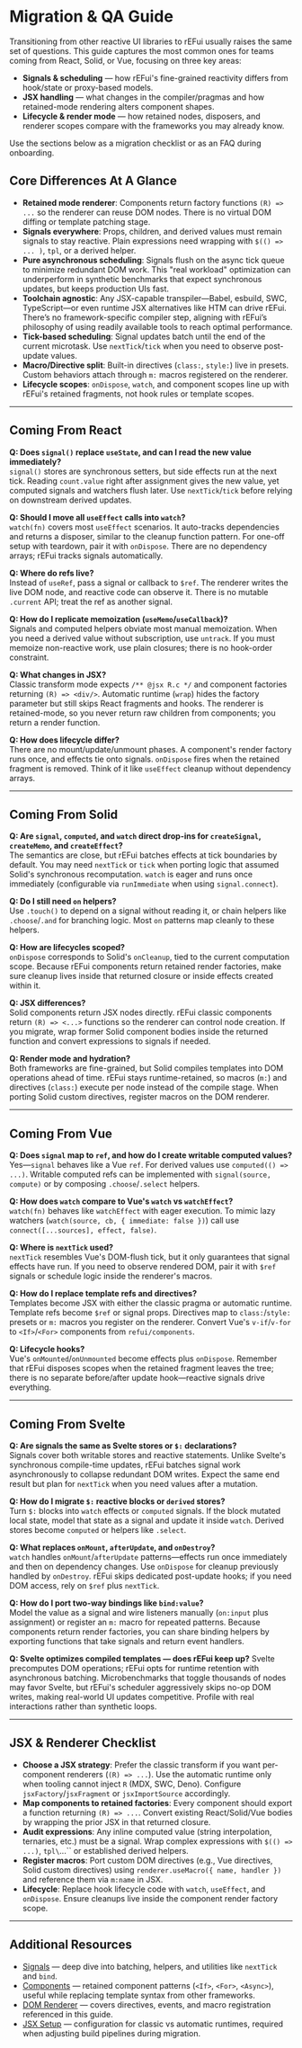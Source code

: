 # Migration & QA Guide

Transitioning from other reactive UI libraries to rEFui usually raises the same set of questions. This guide captures the most common ones for teams coming from React, Solid, or Vue, focusing on three key areas:

- **Signals & scheduling** — how rEFui's fine-grained reactivity differs from hook/state or proxy-based models.
- **JSX handling** — what changes in the compiler/pragmas and how retained-mode rendering alters component shapes.
- **Lifecycle & render mode** — how retained nodes, disposers, and renderer scopes compare with the frameworks you may already know.

Use the sections below as a migration checklist or as an FAQ during onboarding.

## Core Differences At A Glance

- **Retained mode renderer**: Components return factory functions `(R) => ...` so the renderer can reuse DOM nodes. There is no virtual DOM diffing or template patching stage.
- **Signals everywhere**: Props, children, and derived values must remain signals to stay reactive. Plain expressions need wrapping with `$(() => ... )`, `tpl`, or a derived helper.
- **Pure asynchronous scheduling**: Signals flush on the async tick queue to minimize redundant DOM work. This "real workload" optimization can underperform in synthetic benchmarks that expect synchronous updates, but keeps production UIs fast.
- **Toolchain agnostic**: Any JSX-capable transpiler—Babel, esbuild, SWC, TypeScript—or even runtime JSX alternatives like HTM can drive rEFui. There’s no framework-specific compiler step, aligning with rEFui’s philosophy of using readily available tools to reach optimal performance.
- **Tick-based scheduling**: Signal updates batch until the end of the current microtask. Use `nextTick`/`tick` when you need to observe post-update values.
- **Macro/Directive split**: Built-in directives (`class:`, `style:`) live in presets. Custom behaviors attach through `m:` macros registered on the renderer.
- **Lifecycle scopes**: `onDispose`, `watch`, and component scopes line up with rEFui's retained fragments, not hook rules or template scopes.

---

## Coming From React

**Q: Does `signal()` replace `useState`, and can I read the new value immediately?**  
`signal()` stores are synchronous setters, but side effects run at the next tick. Reading `count.value` right after assignment gives the new value, yet computed signals and watchers flush later. Use `nextTick`/`tick` before relying on downstream derived updates.

**Q: Should I move all `useEffect` calls into `watch`?**  
`watch(fn)` covers most `useEffect` scenarios. It auto-tracks dependencies and returns a disposer, similar to the cleanup function pattern. For one-off setup with teardown, pair it with `onDispose`. There are no dependency arrays; rEFui tracks signals automatically.

**Q: Where do refs live?**  
Instead of `useRef`, pass a signal or callback to `$ref`. The renderer writes the live DOM node, and reactive code can observe it. There is no mutable `.current` API; treat the ref as another signal.

**Q: How do I replicate memoization (`useMemo`/`useCallback`)?**  
Signals and computed helpers obviate most manual memoization. When you need a derived value without subscription, use `untrack`. If you must memoize non-reactive work, use plain closures; there is no hook-order constraint.

**Q: What changes in JSX?**  
Classic transform mode expects `/** @jsx R.c */` and component factories returning `(R) => <div/>`. Automatic runtime (`wrap`) hides the factory parameter but still skips React fragments and hooks. The renderer is retained-mode, so you never return raw children from components; you return a render function.

**Q: How does lifecycle differ?**  
There are no mount/update/unmount phases. A component's render factory runs once, and effects tie onto signals. `onDispose` fires when the retained fragment is removed. Think of it like `useEffect` cleanup without dependency arrays.

---

## Coming From Solid

**Q: Are `signal`, `computed`, and `watch` direct drop-ins for `createSignal`, `createMemo`, and `createEffect`?**  
The semantics are close, but rEFui batches effects at tick boundaries by default. You may need `nextTick` or `tick` when porting logic that assumed Solid's synchronous recomputation. `watch` is eager and runs once immediately (configurable via `runImmediate` when using `signal.connect`).

**Q: Do I still need `on` helpers?**  
Use `.touch()` to depend on a signal without reading it, or chain helpers like `.choose`/`.and` for branching logic. Most `on` patterns map cleanly to these helpers.

**Q: How are lifecycles scoped?**  
`onDispose` corresponds to Solid's `onCleanup`, tied to the current computation scope. Because rEFui components return retained render factories, make sure cleanup lives inside that returned closure or inside effects created within it.

**Q: JSX differences?**  
Solid components return JSX nodes directly. rEFui classic components return `(R) => <...>` functions so the renderer can control node creation. If you migrate, wrap former Solid component bodies inside the returned function and convert expressions to signals if needed.

**Q: Render mode and hydration?**  
Both frameworks are fine-grained, but Solid compiles templates into DOM operations ahead of time. rEFui stays runtime-retained, so macros (`m:`) and directives (`class:`) execute per node instead of the compile stage. When porting Solid custom directives, register macros on the DOM renderer.

---

## Coming From Vue

**Q: Does `signal` map to `ref`, and how do I create writable computed values?**  
Yes—`signal` behaves like a Vue `ref`. For derived values use `computed(() => ...)`. Writable computed refs can be implemented with `signal(source, compute)` or by composing `.choose`/`.select` helpers.

**Q: How does `watch` compare to Vue's `watch` vs `watchEffect`?**  
`watch(fn)` behaves like `watchEffect` with eager execution. To mimic lazy watchers (`watch(source, cb, { immediate: false })`) call use `connect([...sources], effect, false)`.

**Q: Where is `nextTick` used?**  
`nextTick` resembles Vue's DOM-flush tick, but it only guarantees that signal effects have run. If you need to observe rendered DOM, pair it with `$ref` signals or schedule logic inside the renderer's macros.

**Q: How do I replace template refs and directives?**  
Templates become JSX with either the classic pragma or automatic runtime. Template refs become `$ref` or signal props. Directives map to `class:`/`style:` presets or `m:` macros you register on the renderer. Convert Vue's `v-if`/`v-for` to `<If>`/`<For>` components from `refui/components`.

**Q: Lifecycle hooks?**  
Vue's `onMounted`/`onUnmounted` become effects plus `onDispose`. Remember that rEFui disposes scopes when the retained fragment leaves the tree; there is no separate before/after update hook—reactive signals drive everything.

---

## Coming From Svelte

**Q: Are signals the same as Svelte stores or `$:` declarations?**  
Signals cover both writable stores and reactive statements. Unlike Svelte's synchronous compile-time updates, rEFui batches signal work asynchronously to collapse redundant DOM writes. Expect the same end result but plan for `nextTick` when you need values after a mutation.

**Q: How do I migrate `$:` reactive blocks or `derived` stores?**  
Turn `$:` blocks into `watch` effects or `computed` signals. If the block mutated local state, model that state as a signal and update it inside `watch`. Derived stores become `computed` or helpers like `.select`.

**Q: What replaces `onMount`, `afterUpdate`, and `onDestroy`?**  
`watch` handles `onMount`/`afterUpdate` patterns—effects run once immediately and then on dependency changes. Use `onDispose` for cleanup previously handled by `onDestroy`. rEFui skips dedicated post-update hooks; if you need DOM access, rely on `$ref` plus `nextTick`.

**Q: How do I port two-way bindings like `bind:value`?**  
Model the value as a signal and wire listeners manually (`on:input` plus assignment) or register an `m:` macro for repeated patterns. Because components return render factories, you can share binding helpers by exporting functions that take signals and return event handlers.

**Q: Svelte optimizes compiled templates — does rEFui keep up?**
Svelte precomputes DOM operations; rEFui opts for runtime retention with asynchronous batching. Microbenchmarks that toggle thousands of nodes may favor Svelte, but rEFui's scheduler aggressively skips no-op DOM writes, making real-world UI updates competitive. Profile with real interactions rather than synthetic loops.

---

## JSX & Renderer Checklist

- **Choose a JSX strategy**: Prefer the classic transform if you want per-component renderers (`(R) => ...`). Use the automatic runtime only when tooling cannot inject `R` (MDX, SWC, Deno). Configure `jsxFactory`/`jsxFragment` or `jsxImportSource` accordingly.
- **Map components to retained factories**: Every component should export a function returning `(R) => ...`. Convert existing React/Solid/Vue bodies by wrapping the prior JSX in that returned closure.
- **Audit expressions**: Any inline computed value (string interpolation, ternaries, etc.) must be a signal. Wrap complex expressions with `$(() => ...)`, `tpl\`...\`` or established derived helpers.
- **Register macros**: Port custom DOM directives (e.g., Vue directives, Solid custom directives) using `renderer.useMacro({ name, handler })` and reference them via `m:name` in JSX.
- **Lifecycle**: Replace hook lifecycle code with `watch`, `useEffect`, and `onDispose`. Ensure cleanups live inside the component render factory scope.

---

## Additional Resources

- [Signals](Signal.md) — deep dive into batching, helpers, and utilities like `nextTick` and `bind`.
- [Components](Components.md) — retained component patterns (`<If>`, `<For>`, `<Async>`), useful while replacing template syntax from other frameworks.
- [DOM Renderer](DOMRenderer.md) — covers directives, events, and macro registration referenced in this guide.
- [JSX Setup](JSX.md) — configuration for classic vs automatic runtimes, required when adjusting build pipelines during migration.
